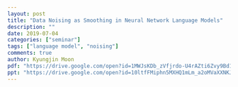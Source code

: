 ```yaml
---
layout: post
title: "Data Noising as Smoothing in Neural Network Language Models"
description: ""
date: 2019-07-04
categories: ["seminar"]
tags: ["language model", "noising"]
comments: true
author: Kyungjin Moon
pdf: "https://drive.google.com/open?id=1MWJsKDb_zVfjrdo-U4rAZti6Zvy9Bd1S"
ppt: "https://drive.google.com/open?id=10ltfFMiphn5MXHQ1mLm_a2oMVaXXNKJ2"
---
```

